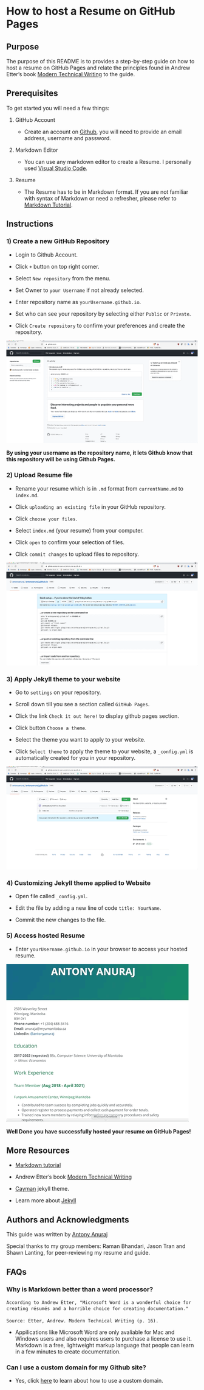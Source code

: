# How to host a Resume on GitHub Pages  

## Purpose  

The purpose of this README is to provides a step-by-step guide on how to host a resume on GitHub Pages and relate the principles found in Andrew Etter’s book [Modern Technical Writing](https://www.amazon.ca/Modern-Technical-Writing-Introduction-Documentation-ebook/dp/B01A2QL9SS) to the guide.  

## Prerequisites  

To get started you will need a few things:  

1) GitHub Account  
    - Create an account on [Github](https://github.com), you will need to provide an email address, username and password.  

2) Markdown Editor 

    - You can use any markdown editor to create a Resume. I personally used [Visual Studio Code](https://code.visualstudio.com/).  

3) Resume  

    - The Resume has to be in Markdown format. If you are not familiar with syntax of Markdown or need a refresher, please refer to [Markdown Tutorial](https://www.markdowntutorial.com/).  


## Instructions  

### 1) Create a new GitHub Repository  

   - Login to Github Account.  

   - Click `+` button on top right corner.  

   - Select `New repository` from the menu.  

   - Set Owner to `your Username` if not already selected.  

   - Enter repository name as `yourUsername.github.io`.  
   - Set who can see your repository by selecting either `Public` or `Private`.
   - Click `Create repository` to confirm your preferences and create the repository.  

![creating repository](gifs/createRepository.gif)  

__By using your username as the repository name, it lets Github know that this repository will be using Github Pages.__  

### 2) Upload Resume file  

   - Rename your resume which is in `.md` format from `currentName.md` to `index.md`.  

   - Click `uploading an existing file` in your GitHub repository.  

   - Click `choose your files`.  

   - Select `index.md` (your resume) from your computer.  

   - Click `open` to confirm your selection of files.  

   - Click `commit changes` to upload files to repository.  

![uploading file](gifs/fileUpload.gif)  

### 3) Apply Jekyll theme to your website  

   - Go to `settings` on your repository.  

   - Scroll down till you see a section called `GitHub Pages`.  

   - Click the link `Check it out here!` to display github pages section.  

   - Click button `Choose a theme`.

   - Select the theme you want to apply to your website.  

   - Click `Select theme` to apply the theme to your website, a `_config.yml` is automatically created for you in your repository.    

![apply theme](gifs/applyTheme.gif)  

### 4) Customizing Jekyll theme applied to Website  

- Open file called `_config.yml`.  

- Edit the file by adding a new line of code `title: YourName`.  

- Commit the new changes to the file.  

### 5) Access hosted Resume  

- Enter `yourUsername.github.io` in your browser to access your hosted resume.  

![Resume gif](gifs/resume.gif)  

**Well Done you have successfully hosted your resume on GitHub Pages!**  

## More Resources  

- [Markdown tutorial](https://www.markdowntutorial.com/)  

- Andrew Etter’s book [Modern Technical Writing](https://www.amazon.ca/Modern-Technical-Writing-Introduction-Documentation-ebook/dp/B01A2QL9SS)  

- [Cayman](https://github.com/pages-themes/cayman) jekyll theme.  

- Learn more about [Jekyll](https://jekyllrb.com/)  

## Authors and Acknowledgments  

This guide was written by [Antony Anuraj](https://github.com/antonyanuraj)  

Special thanks to my group members: Raman Bhandari, Jason Tran and Shawn Lanting, for peer-reviewing my resume and guide.

## FAQs  

### Why is Markdown better than a word processor?  

    According to Andrew Etter, "Microsoft Word is a wonderful choice for creating résumés and a horrible choice for creating documentation."  

    Source: Etter, Andrew. Modern Technical Writing (p. 16).  

- Appilications like Microsoft Word are only avaliable for Mac and Windows users and also requires users to purchase a license to use it. Markdown is a free, lightweight markup language that people can learn in a few minutes to create documentation.  

### Can I use a custom domain for my Github site?  

  - Yes, click [here](https://docs.github.com/en/pages/configuring-a-custom-domain-for-your-github-pages-site/about-custom-domains-and-github-pages) to learn about how to use a custom domain.  